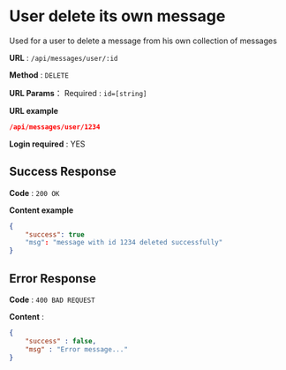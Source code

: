 # User delete its own message

Used for a user to delete a message from his own collection of messages

**URL** : `/api/messages/user/:id`

**Method** : `DELETE`

**URL Params**：
    Required :
    ```
        id=[string]
    ```

**URL example**
```json
/api/messages/user/1234
```

**Login required** : YES

## Success Response

**Code** : `200 OK`

**Content example**

```json
{
    "success": true
    "msg": "message with id 1234 deleted successfully"
}
```

## Error Response

**Code** : `400 BAD REQUEST`

**Content** :

```json
{
    "success" : false,
    "msg" : "Error message..."
}
```